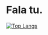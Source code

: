 # Fala tu.

[![Top Langs](https://github-readme-stats.vercel.app/api/top-langs/?username=jcjean&layout=compact&theme=github_dark)](https://github.com/jcjean/github-readme-stats)
